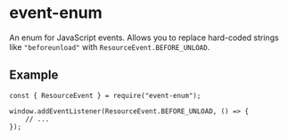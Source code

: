 # event-enum
An enum for JavaScript events. Allows you to replace hard-coded strings like `"beforeunload"` with
 `ResourceEvent.BEFORE_UNLOAD`.
 
## Example

```
const { ResourceEvent } = require("event-enum");

window.addEventListener(ResourceEvent.BEFORE_UNLOAD, () => {
    // ...
});
```